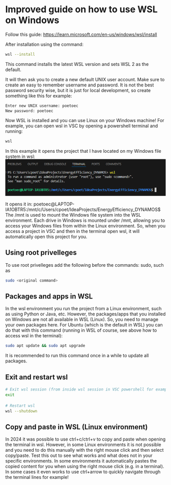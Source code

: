 # Improved guide on how to use WSL on Windows

Follow this guide: https://learn.microsoft.com/en-us/windows/wsl/install

After installation using the command:
```sh
wsl --install
```
This command installs the latest WSL version and sets WSL 2 as the default.

It will then ask you to create a new default UNIX user account. Make sure to create an easy to remember username and password. It is not the best password security wise, but it is just for local development, so create something like this for example:
```
Enter new UNIX username: poetoec
New password: poetoec
```

Now WSL is installed and you can use Linux on your Windows machine! For example, you can open wsl in VSC by opening a powershell terminal and running:
```sh
wsl
```

In this example it opens the project that I have located on my Windows file system in wsl:
![alt text](../assets/ExampleWSLTerminal.png)

It opens it in: poetoec@LAPTOP-IA1OBTR5:/mnt/c/Users/cpoet/IdeaProjects/EnergyEfficiency_DYNAMOS$ 
The /mnt is used to mount the Windows file system into the WSL environment. Each drive in Windows is mounted under /mnt, allowing you to access your Windows files from within the Linux environment. So, when you access a project in VSC and then in the terminal open wsl, it will automatically open this project for you. 

## Using root privelleges 
To use root privelleges add the following before the commands: sudo, such as
```sh
sudo <original command>
```

## Packages and apps in WSL
In the wsl environment you run the project from a Linux environment, such as using Python or Java, etc. However, the packages/apps that you installed on Windows are not all available in WSL (Linux). So, you need to manage your own packages here. For Ubuntu (which is the default in WSL) you can do that with this command (running in WSL of course, see above how to access wsl in the terminal):
```sh
sudo apt update && sudo apt upgrade
```
It is recommended to run this command once in a while to update all packages.

## Exit and restart wsl
```sh
# Exit wsl session (from inside wsl session in VSC powershell for example)
exit

# Restart wsl
wsl --shutdown
```

## Copy and paste in WSL (Linux environment)
In 2024 it was possible to use ctrl+c/ctrl+v to copy and paste when opening the terminal in wsl. However, in some Linux environments it is not possible and you need to do this manually with the right mouse click and then select copy/paste. Test this out to see what works and what does not in your specific environments. In some environments it automatically pastes the copied content for you when using the right mouse click (e.g. in a terminal).
In some cases it even works to use ctrl+arrow to quickly navigate through the terminal lines for example!